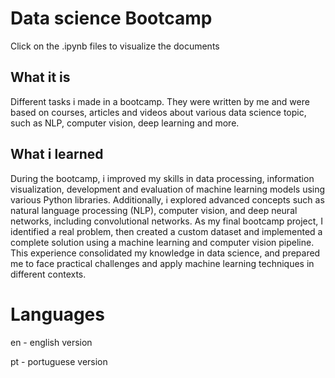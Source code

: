 # Data science Bootcamp

Click on the .ipynb files to visualize the documents

## What it is
Different tasks i made in a bootcamp. They were written by me and were based on courses, articles and videos about various data science topic, such as NLP, computer vision, deep learning and more.

## What i learned

During the bootcamp, i improved my skills in data processing, information visualization, development and evaluation of machine learning models using various Python libraries. Additionally, i explored advanced concepts such as natural language processing (NLP), computer vision, and deep neural networks, including convolutional networks. 
As my final bootcamp project, I identified a real problem, then created a custom dataset and implemented a complete solution using a machine learning and computer vision pipeline. This experience consolidated my knowledge in data science, and prepared me to face practical challenges and apply machine learning techniques in different contexts.

# Languages
en - english version

pt - portuguese version
